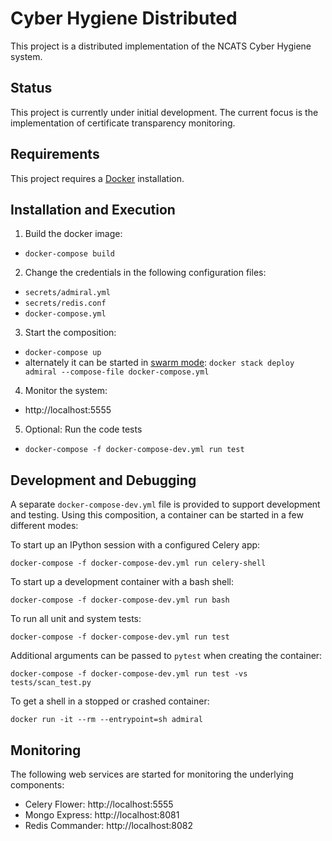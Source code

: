 
# Cyber Hygiene Distributed

This project is a distributed implementation of the NCATS Cyber Hygiene system.

## Status

This project is currently under initial development.  The current focus is the implementation of certificate transparency monitoring.  

## Requirements

This project requires a [Docker](https://www.docker.com) installation.

## Installation and Execution

1. Build the docker image:
  - `docker-compose build`
2. Change the credentials in the following configuration files:
  - `secrets/admiral.yml`
  - `secrets/redis.conf`
  - `docker-compose.yml`
3. Start the composition:
  - `docker-compose up`
  - alternately it can be started in [swarm mode](https://docs.docker.com/engine/swarm/): `docker stack deploy admiral --compose-file docker-compose.yml`
4. Monitor the system:
  - http://localhost:5555
5. Optional: Run the code tests
  - `docker-compose -f docker-compose-dev.yml run test`


## Development and Debugging

A separate `docker-compose-dev.yml` file is provided to support development and
testing.  Using this composition, a container can be started in a few different modes:

To start up an IPython session with a configured Celery app:

`docker-compose -f docker-compose-dev.yml run celery-shell`

To start up a development container with a bash shell:

`docker-compose -f docker-compose-dev.yml run bash`

To run all unit and system tests:

`docker-compose -f docker-compose-dev.yml run test`

Additional arguments can be passed to `pytest` when creating the container:

`docker-compose -f docker-compose-dev.yml run test -vs tests/scan_test.py`

To get a shell in a stopped or crashed container:

`docker run -it --rm --entrypoint=sh admiral`

## Monitoring
The following web services are started for monitoring the underlying components:

- Celery Flower:   http://localhost:5555
- Mongo Express:   http://localhost:8081
- Redis Commander: http://localhost:8082
